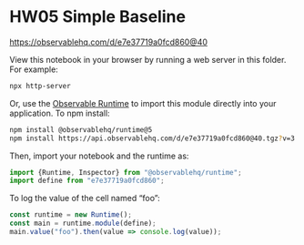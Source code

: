 # HW05 Simple Baseline

https://observablehq.com/d/e7e37719a0fcd860@40

View this notebook in your browser by running a web server in this folder. For
example:

~~~sh
npx http-server
~~~

Or, use the [Observable Runtime](https://github.com/observablehq/runtime) to
import this module directly into your application. To npm install:

~~~sh
npm install @observablehq/runtime@5
npm install https://api.observablehq.com/d/e7e37719a0fcd860@40.tgz?v=3
~~~

Then, import your notebook and the runtime as:

~~~js
import {Runtime, Inspector} from "@observablehq/runtime";
import define from "e7e37719a0fcd860";
~~~

To log the value of the cell named “foo”:

~~~js
const runtime = new Runtime();
const main = runtime.module(define);
main.value("foo").then(value => console.log(value));
~~~
